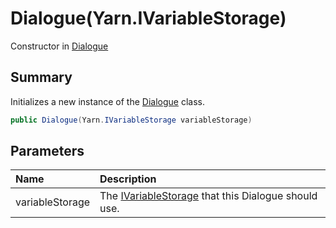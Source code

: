 # Dialogue(Yarn.IVariableStorage)

Constructor in [Dialogue](/api/csharp/yarn.dialogue.md)

## Summary


Initializes a new instance of the  <a href="yarn.dialogue.md">Dialogue</a>  class.


```csharp
public Dialogue(Yarn.IVariableStorage variableStorage)
```

## Parameters

|Name|Description|
|:---|:---|
|variableStorage|The  <a href="yarn.ivariablestorage.md">IVariableStorage</a>  that this Dialogue should use.|


